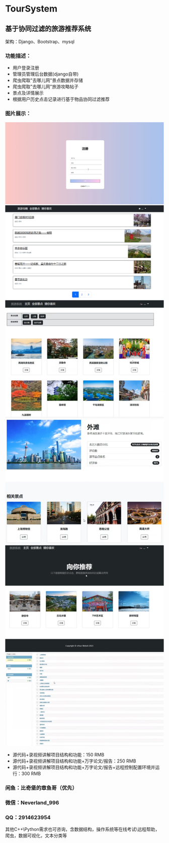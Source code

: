 # TourSystem

## 基于协同过滤的旅游推荐系统

架构：Django、Bootstrap、mysql

### 功能描述：
* 用户登录注册
* 管理员管理后台数据(django自带)
* 爬虫爬取"去哪儿网"景点数据并存储
* 爬虫爬取"去哪儿网"旅游攻略帖子
* 景点及详情展示
* 根据用户历史点击记录进行基于物品协同过滤推荐

### 图片展示：

![注册](./注册.png)
![旅游攻略](./旅游攻略.png)
![全部景点](./全部景点.png)
![景点详情](./景点详情.png)
![推荐展示](./推荐展示.png)
![管理员](./管理员.png)


* 源代码+录视频讲解项目结构和功能：150 RMB
* 源代码+录视频讲解项目结构和功能+万字论文/报告：250 RMB
* 源代码+录视频讲解项目结构和功能+万字论文/报告+远程控制配置环境并运行：300 RMB

### 闲鱼：比奇堡的章鱼哥（优先）
### 微信：Neverland_996
### QQ：2914623954


其他C++\Python需求也可咨询，含数据结构，操作系统等在线考试\远程帮助，爬虫，数据可视化，文本分类等
